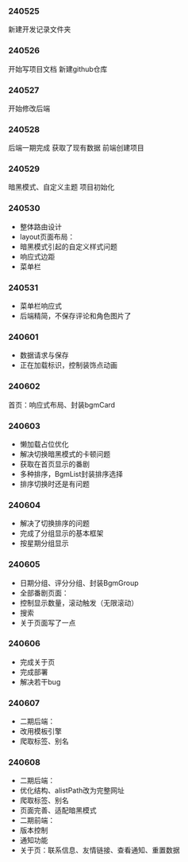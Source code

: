 ### 240525
新建开发记录文件夹

### 240526
开始写项目文档
新建github仓库

### 240527
开始修改后端

### 240528
后端一期完成
获取了现有数据
前端创建项目

### 240529
暗黑模式、自定义主题
项目初始化

### 240530
- 整体路由设计
- layout页面布局：
- 暗黑模式引起的自定义样式问题
- 响应式边距
- 菜单栏

### 240531
- 菜单栏响应式
- 后端精简，不保存评论和角色图片了

### 240601
- 数据请求与保存
- 正在加载标识，控制装饰点动画

### 240602
首页：响应式布局、封装bgmCard

### 240603
- 懒加载占位优化
- 解决切换暗黑模式的卡顿问题
- 获取在首页显示的番剧
- 多种排序，BgmList封装排序选择
- 排序切换时还是有问题

### 240604
- 解决了切换排序的问题
- 完成了分组显示的基本框架
- 按星期分组显示

### 240605
- 日期分组、评分分组、封装BgmGroup
- 全部番剧页面：
- 控制显示数量，滚动触发（无限滚动）
- 搜索
- 关于页面写了一点

### 240606
- 完成关于页
- 完成部署
- 解决若干bug

### 240607
- 二期后端：
- 改用模板引擎
- 爬取标签、别名

### 240608
- 二期后端：
- 优化结构、alistPath改为完整网址
- 爬取标签、别名
- 页面完善、适配暗黑模式
- 二期前端：
- 版本控制
- 通知功能
- 关于页：联系信息、友情链接、查看通知、重置数据